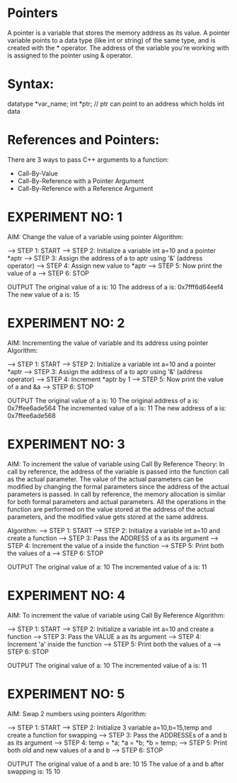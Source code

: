 # Pointers
A pointer is a variable that stores the memory address as its value.
A pointer variable points to a data type (like int or string) of the same type, and is created with the * operator. 
The address of the variable you're working with is assigned to the pointer using & operator.

# Syntax: 
datatype *var_name; 
int *ptr;   // ptr can point to an address which holds int data

# References and Pointers:
There are 3 ways to pass C++ arguments to a function:

* Call-By-Value
* Call-By-Reference with a Pointer Argument
* Call-By-Reference with a Reference Argument

# EXPERIMENT NO: 1
AIM: Change the value of a variable using pointer
Algorithm: 

--> STEP 1: START
--> STEP 2: Initialize a variable int a=10 and a pointer *aptr
--> STEP 3: Assign the address of a to aptr using '&' (address operator)
--> STEP 4: Assign new value to *aptr
--> STEP 5: Now print the value of a
--> STEP 6: STOP

OUTPUT
The original value of a is: 10
The address of a is: 0x7fff6d64eef4
The new value of a is: 15

# EXPERIMENT NO: 2
AIM: Incrementing the value of variable and its address using pointer
Algorithm:

--> STEP 1: START
--> STEP 2: Initialize a variable int a=10 and a pointer *aptr
--> STEP 3: Assign the address of a to aptr using '&' (address operator)
--> STEP 4: Increment *aptr by 1
--> STEP 5: Now print the value of a and &a
--> STEP 6: STOP

OUTPUT
The original value of a is: 10
The original address of a is: 0x7ffee6ade564
The incremented value of a is: 11
The new address of a is: 0x7ffee6ade568

# EXPERIMENT NO: 3
AIM: To increment the value of variable using Call By Reference
Theory:
In call by reference, the address of the variable is passed into the function call as the actual parameter.
The value of the actual parameters can be modified by changing the formal parameters since the address of the actual parameters is passed.
In call by reference, the memory allocation is similar for both formal parameters and actual parameters. All the operations in the function are performed on the value stored at the address of the actual parameters, and the modified value gets stored at the same address.

Algorithm:
--> STEP 1: START
--> STEP 2: Initialize a variable int a=10 and create a function 
--> STEP 3: Pass the ADDRESS of a as its argument
--> STEP 4: Increment the value of a inside the function
--> STEP 5: Print both the values of a
--> STEP 6: STOP

OUTPUT
The original value of a: 10
The incremented value of a is: 11

# EXPERIMENT NO: 4
AIM: To increment the value of variable using Call By Reference
Algorithm:

--> STEP 1: START
--> STEP 2: Initialize a variable int a=10 and create a function 
--> STEP 3: Pass the VALUE a as its argument
--> STEP 4: Increment 'a' inside the function
--> STEP 5: Print both the values of a
--> STEP 6: STOP

OUTPUT
The original value of a: 10
The incremented value of a is: 11

# EXPERIMENT NO: 5
AIM: Swap 2 numbers using pointers
Algorithm:

--> STEP 1: START
--> STEP 2: Initialize 3 variable a=10,b=15,temp and create a function for swapping
--> STEP 3: Pass the ADDRESSEs of a and b as its argument
--> STEP 4: temp = *a;
            *a = *b;
            *b = temp;
--> STEP 5: Print both old and new values of a and b
--> STEP 6: STOP


OUTPUT
The original value of a and b are: 10	15
The value of a and b after swapping is: 15 10
